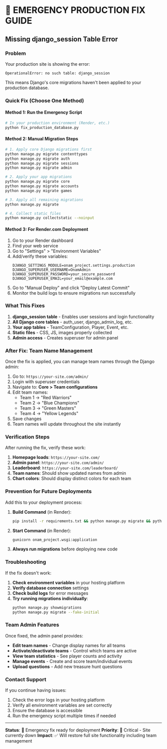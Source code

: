 # 🚨 EMERGENCY PRODUCTION FIX GUIDE
## Missing django_session Table Error

### Problem
Your production site is showing the error:
```
OperationalError: no such table: django_session
```

This means Django's core migrations haven't been applied to your production database.

### Quick Fix (Choose One Method)

#### Method 1: Run the Emergency Script
```bash
# In your production environment (Render, etc.)
python fix_production_database.py
```

#### Method 2: Manual Migration Steps
```bash
# 1. Apply core Django migrations first
python manage.py migrate contenttypes
python manage.py migrate auth
python manage.py migrate sessions
python manage.py migrate admin

# 2. Apply your app migrations
python manage.py migrate core
python manage.py migrate accounts
python manage.py migrate games

# 3. Apply all remaining migrations
python manage.py migrate

# 4. Collect static files
python manage.py collectstatic --noinput
```

#### Method 3: For Render.com Deployment
1. Go to your Render dashboard
2. Find your web service
3. Go to "Settings" > "Environment Variables"
4. Add/verify these variables:
   ```
   DJANGO_SETTINGS_MODULE=onam_project.settings.production
   DJANGO_SUPERUSER_USERNAME=OnamAdmin
   DJANGO_SUPERUSER_PASSWORD=your_secure_password
   DJANGO_SUPERUSER_EMAIL=your_email@example.com
   ```
5. Go to "Manual Deploy" and click "Deploy Latest Commit"
6. Monitor the build logs to ensure migrations run successfully

### What This Fixes

1. **django_session table** - Enables user sessions and login functionality
2. **All Django core tables** - auth_user, django_admin_log, etc.
3. **Your app tables** - TeamConfiguration, Player, Event, etc.
4. **Static files** - CSS, JS, images properly collected
5. **Admin access** - Creates superuser for admin panel

### After Fix: Team Name Management

Once the fix is applied, you can manage team names through the Django admin:

1. Go to: `https://your-site.com/admin/`
2. Login with superuser credentials
3. Navigate to: **Core > Team configurations**
4. Edit team names:
   - Team 1 → "Red Warriors"
   - Team 2 → "Blue Champions"
   - Team 3 → "Green Masters"
   - Team 4 → "Yellow Legends"
5. Save changes
6. Team names will update throughout the site instantly

### Verification Steps

After running the fix, verify these work:

1. **Homepage loads**: `https://your-site.com/`
2. **Admin panel**: `https://your-site.com/admin/`
3. **Leaderboard**: `https://your-site.com/leaderboard/`
4. **Team names**: Should show updated names from admin
5. **Chart colors**: Should display distinct colors for each team

### Prevention for Future Deployments

Add this to your deployment process:

1. **Build Command** (in Render):
   ```bash
   pip install -r requirements.txt && python manage.py migrate && python manage.py collectstatic --noinput
   ```

2. **Start Command** (in Render):
   ```bash
   gunicorn onam_project.wsgi:application
   ```

3. **Always run migrations** before deploying new code

### Troubleshooting

If the fix doesn't work:

1. **Check environment variables** in your hosting platform
2. **Verify database connection** settings
3. **Check build logs** for error messages
4. **Try running migrations individually**:
   ```bash
   python manage.py showmigrations
   python manage.py migrate --fake-initial
   ```

### Team Admin Features

Once fixed, the admin panel provides:

- **Edit team names** - Change display names for all teams
- **Activate/deactivate teams** - Control which teams are active
- **View team statistics** - See player counts and activity
- **Manage events** - Create and score team/individual events
- **Upload questions** - Add new treasure hunt questions

### Contact Support

If you continue having issues:
1. Check the error logs in your hosting platform
2. Verify all environment variables are set correctly
3. Ensure the database is accessible
4. Run the emergency script multiple times if needed

---

**Status**: 🔧 Emergency fix ready for deployment
**Priority**: 🚨 Critical - Site currently down
**Impact**: ✅ Will restore full site functionality including team management
